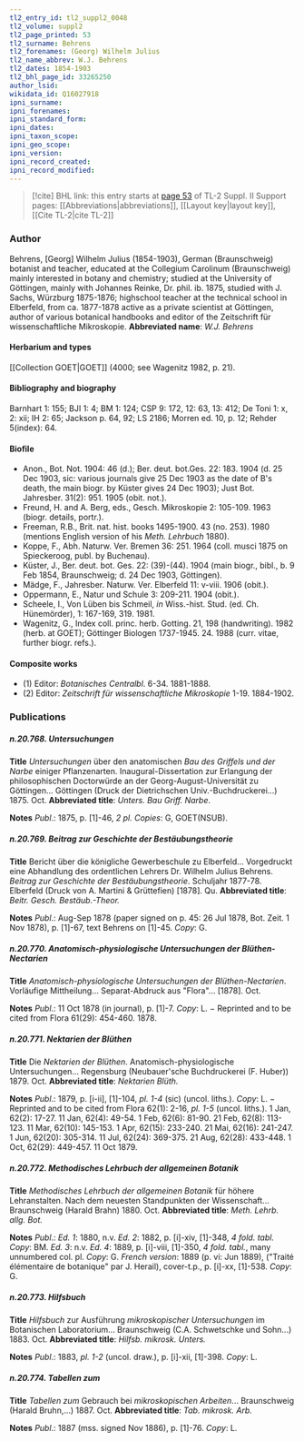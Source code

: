 ```yaml
---
tl2_entry_id: tl2_suppl2_0048
tl2_volume: suppl2
tl2_page_printed: 53
tl2_surname: Behrens
tl2_forenames: (Georg) Wilhelm Julius
tl2_name_abbrev: W.J. Behrens
tl2_dates: 1854-1903
tl2_bhl_page_id: 33265250
author_lsid: 
wikidata_id: Q16027918
ipni_surname: 
ipni_forenames: 
ipni_standard_form: 
ipni_dates: 
ipni_taxon_scope: 
ipni_geo_scope: 
ipni_version: 
ipni_record_created: 
ipni_record_modified:
---
```


> [!cite] BHL link: this entry starts at [page 53](https://www.biodiversitylibrary.org/page/33265250) of TL-2 Suppl. II
> Support pages: [[Abbreviations|abbreviations]], [[Layout key|layout key]], [[Cite TL-2|cite TL-2]]

### Author

Behrens, \[Georg\] Wilhelm Julius (1854-1903), German (Braunschweig) botanist and teacher, educated at the Collegium Carolinum (Braunschweig) mainly interested in botany and chemistry; studied at the University of Göttingen, mainly with Johannes Reinke, Dr. phil. ib. 1875, studied with J. Sachs, Würzburg 1875-1876; highschool teacher at the technical school in Elberfeld, from ca. 1877-1878 active as a private scientist at Göttingen, author of various botanical handbooks and editor of the Zeitschrift für wissenschaftliche Mikroskopie. 
**Abbreviated name**: *W.J. Behrens*

#### Herbarium and types

[[Collection GOET|GOET]] (4000; see Wagenitz 1982, p. 21).

#### Bibliography and biography

Barnhart 1: 155; BJI 1: 4; BM 1: 124; CSP 9: 172, 12: 63, 13: 412; De Toni 1: x, 2: xii; IH 2: 65; Jackson p. 64, 92; LS 2186; Morren ed. 10, p. 12; Rehder 5(index): 64.

#### Biofile

- Anon., Bot. Not. 1904: 46 (d.); Ber. deut. bot.Ges. 22: 183. 1904 (d. 25 Dec 1903, sic: various journals give 25 Dec 1903 as the date of B's death, the main biogr. by Küster gives 24 Dec 1903); Just Bot. Jahresber. 31(2): 951. 1905 (obit. not.).
- Freund, H. and A. Berg, eds., Gesch. Mikroskopie 2: 105-109. 1963 (biogr. details, portr.).
- Freeman, R.B., Brit. nat. hist. books 1495-1900. 43 (no. 253). 1980 (mentions English version of his *Meth. Lehrbuch* 1880).
- Koppe, F., Abh. Naturw. Ver. Bremen 36: 251. 1964 (coll. musci 1875 on Spieckeroog, publ. by Buchenau).
- Küster, J., Ber. deut. bot. Ges. 22: (39)-(44). 1904 (main biogr., bibl., b. 9 Feb 1854, Braunschweig; d. 24 Dec 1903, Göttingen).
- Mädge, F., Jahresber. Naturw. Ver. Elberfeld 11: v-viii. 1906 (obit.).
- Oppermann, E., Natur und Schule 3: 209-211. 1904 (obit.).
- Scheele, I., Von Lüben bis Schmeil, *in* Wiss.-hist. Stud. (ed. Ch. Hünemörder), 1: 167-169, 319. 1981.
- Wagenitz, G., Index coll. princ. herb. Gotting. 21, 198 (handwriting). 1982 (herb. at GOET); Göttinger Biologen 1737-1945. 24. 1988 (curr. vitae, further biogr. refs.).

#### Composite works

- (1) Editor: *Botanisches Centralbl*. 6-34. 1881-1888.
- (2) Editor: *Zeitschrift für wissenschaftliche Mikroskopie* 1-19. 1884-1902.

### Publications

##### n.20.768. Untersuchungen

**Title**
*Untersuchungen* über den anatomischen *Bau des Griffels und der Narbe* einiger Pflanzenarten. Inaugural-Dissertation zur Erlangung der philosophischen Doctorwürde an der Georg-August-Universität zu Göttingen... Göttingen (Druck der Dietrichschen Univ.-Buchdruckerei...) 1875. Oct.
**Abbreviated title**: *Unters. Bau Griff. Narbe*.

**Notes**
*Publ*.: 1875, p. \[1\]-46, *2 pl. Copies*: G, GOET(NSUB).

##### n.20.769. Beitrag zur Geschichte der Bestäubungstheorie

**Title**
Bericht über die königliche Gewerbeschule zu Elberfeld... Vorgedruckt eine Abhandlung des ordentlichen Lehrers Dr. Wilhelm Julius Behrens. *Beitrag zur Geschichte der Bestäubungstheorie*. Schuljahr 1877-78. Elberfeld (Druck von A. Martini & Grüttefien) \[1878\]. Qu.
**Abbreviated title**: *Beitr. Gesch. Bestäub.-Theor.*

**Notes**
*Publ*.: Aug-Sep 1878 (paper signed on p. 45: 26 Jul 1878, Bot. Zeit. 1 Nov 1878), p. \[1\]-67, text Behrens on \[1\]-45. *Copy*: G.

##### n.20.770. Anatomisch-physiologische Untersuchungen der Blüthen-Nectarien

**Title**
*Anatomisch-physiologische Untersuchungen der Blüthen-Nectarien*. Vorläufige Mittheilung... Separat-Abdruck aus "Flora"... \[1878\]. Oct.

**Notes**
*Publ*.: 11 Oct 1878 (in journal), p. \[1\]-7. *Copy*: L. − Reprinted and to be cited from Flora 61(29): 454-460. 1878.

##### n.20.771. Nektarien der Blüthen

**Title**
Die *Nektarien der Blüthen*. Anatomisch-physiologische Untersuchungen... Regensburg (Neubauer'sche Buchdruckerei (F. Huber)) 1879. Oct.
**Abbreviated title**: *Nektarien Blüth.*

**Notes**
*Publ*.: 1879, p. \[i-ii\], \[1\]-104, *pl. 1-4* (sic) (uncol. liths.). *Copy*: L. − Reprinted and to be cited from Flora 62(1): 2-16, *pl. 1-5* (uncol. liths.). 1 Jan, 62(2): 17-27. 11 Jan, 62(4): 49-54. 1 Feb, 62(6): 81-90. 21 Feb, 62(8): 113-123. 11 Mar, 62(10): 145-153. 1 Apr, 62(15): 233-240. 21 Mai, 62(16): 241-247. 1 Jun, 62(20): 305-314. 11 Jul, 62(24): 369-375. 21 Aug, 62(28): 433-448. 1 Oct, 62(29): 449-457. 11 Oct 1879.

##### n.20.772. Methodisches Lehrbuch der allgemeinen Botanik

**Title**
*Methodisches Lehrbuch der allgemeinen Botanik* für höhere Lehranstalten. Nach dem neuesten Standpunkten der Wissenschaft... Braunschweig (Harald Brahn) 1880. Oct.
**Abbreviated title**: *Meth. Lehrb. allg. Bot.*

**Notes**
*Publ*.: *Ed. 1*: 1880, n.v.
*Ed. 2*: 1882, p. \[i\]-xiv, \[1\]-348, *4 fold. tabl. Copy*: BM.
*Ed. 3*: n.v.
*Ed. 4*: 1889, p. \[i\]-viii, \[1\]-350, *4 fold. tabl.*, many unnumbered col. pl. *Copy*: G.
*French version*: 1889 (p. vi: Jun 1889), ("Traité élémentaire de botanique" par J. Herail), cover-t.p., p. \[i\]-xx, \[1\]-538. *Copy*: G.

##### n.20.773. Hilfsbuch

**Title**
*Hilfsbuch* zur Ausführung *mikroskopischer Untersuchungen* im Botanischen Laboratorium... Braunschweig (C.A. Schwetschke und Sohn...) 1883. Oct.
**Abbreviated title**: *Hilfsb. mikrosk. Unters.*

**Notes**
*Publ*.: 1883, *pl. 1-2* (uncol. draw.), p. \[i\]-xii, \[1\]-398. *Copy*: L.

##### n.20.774. Tabellen zum

**Title**
*Tabellen zum* Gebrauch bei *mikroskopischen Arbeiten*... Braunschweig (Harald Bruhn,...) 1887. Oct.
**Abbreviated title**: *Tab. mikrosk. Arb.*

**Notes**
*Publ*.: 1887 (mss. signed Nov 1886), p. \[1\]-76. *Copy*: L.


